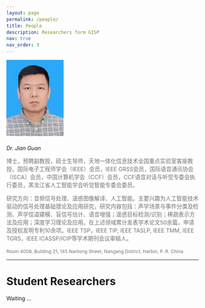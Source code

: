 ```yaml
---
layout: page
permalink: /people/
title: People
description: Researchers form GISP
nav: true
nav_order: 3
---
```


<div class="card hoverable">
        <div class="row no-gutters">
            <div class="col-sm-4 col-md-3">
                <img src="/assets/img/people/JianGuan.jpg" class="card-img img-fluid" alt="Jian Guan">
            </div>
            <div class="team col-sm-8 col-md-9">
                <div class="card-body">
                    <!-- <a href="/members/jianguan"> -->
                    <h5 class="card-title">Dr. Jian Guan</h5>
                    <p class="card-text">
                        博士，预聘副教授，硕士生导师，天地一体化信息技术全国重点实验室客座教授。国际电子工程师学会（IEEE）会员，IEEE GRSS会员，国际语音通讯协会（ISCA）会员，中国计算机学会（CCF）会员，CCF语音对话与听觉专委会执行委员，黑龙江省人工智能学会听觉智能专委会委员。
                    </p>
                    <p class="card-text">研究方向：音频信号处理、遥感图像解译、人工智能。主要兴趣为人工智能技术驱动的信号处理基础理论及应用研究，研究内容包括：声学场景与事件分类及检测、声学信道建模、盲信号估计、语音增强；遥感目标检测/识别；稀疏表示方法及应用；深度学习理论及应用。在上述领域累计发表学术论文50余篇，申请及授权发明专利10余项。IEEE TSP，IEEE TIP, IEEE TASLP, IEEE TMM, IEEE TGRS，IEEE ICASSP/ICIP等学术期刊会议审稿人。</p>
                    <!-- </a> -->
                    <a href="mailto:j.guan@hrbeu.edu.cn" class="card-link"><i class="fas fa-envelope"></i></a>
                    <a href="https://orcid.org/0000-0002-0945-1081" class="card-link" target="_blank"><i class="fab fa-orcid"></i></a>
                    <p class="card-text">
                        <small class="test-muted"><i class="fas fa-thumbtack"></i>Room 4009, Building 21, 145 Nantong Street, Nangang District, Harbin, P. R. China</small>
                    </p>
                </div>
            </div>
    </div>
</div>

---

# Student Researchers

Waiting ...

<style>
.card {
    font-weight: 400;
    border: 0;
    -webkit-box-shadow: 0 2px 5px 0 rgba(0,0,0,0.16), 0 2px 10px 0 rgba(0,0,0,0.12);
    box-shadow: 0 2px 5px 0 rgba(0,0,0,0.16), 0 2px 10px 0 rgba(0,0,0,0.12);
}
.card .card-body h1, .card .card-body h2, .card .card-body h3, .card .card-body h4, .card .card-body h5, .card .card-body h6 {
    font-weight: 400;
}
.card-title {
    margin-bottom: .75rem;
}
.card .card-body .card-text {
    font-size: .9rem;
    font-weight: 400;
    color: #747373;
}
.hoverable {
    -webkit-box-shadow: none;
    box-shadow: none;
    -webkit-transition: all .55s ease-in-out;
    transition: all .55s ease-in-out;
}
.card-img, .card-img-bottom {
    border-bottom-right-radius: calc(0.25rem - 1px);
    border-bottom-left-radius: calc(0.25rem - 1px);
}
</style>
